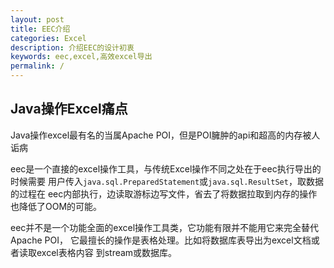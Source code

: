 ```yaml
---
layout: post
title: EEC介绍
categories: Excel
description: 介绍EEC的设计初衷
keywords: eec,excel,高效excel导出
permalink: /
---
```


## Java操作Excel痛点

Java操作excel最有名的当属Apache POI，但是POI臃肿的api和超高的内存被人诟病

eec是一个直接的excel操作工具，与传统Excel操作不同之处在于eec执行导出的时候需要
用户传入`java.sql.PreparedStatement`或`java.sql.ResultSet`，取数据的过程在
eec内部执行，边读取游标边写文件，省去了将数据拉取到内存的操作也降低了OOM的可能。

eec并不是一个功能全面的excel操作工具类，它功能有限并不能用它来完全替代Apache POI，
它最擅长的操作是表格处理。比如将数据库表导出为excel文档或者读取excel表格内容
到stream或数据库。